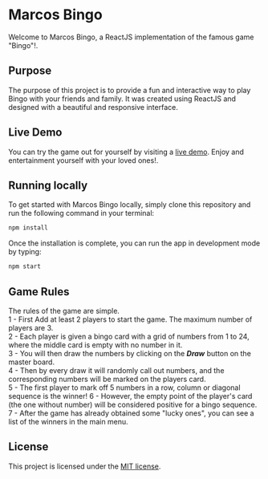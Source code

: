 # Marcos Bingo

Welcome to Marcos Bingo, a ReactJS implementation of the famous game "Bingo"!.

## Purpose

The purpose of this project is to provide a fun and interactive way to play Bingo with your friends and family.
It was created using ReactJS and designed with a beautiful and responsive interface.


## Live Demo
You can try the game out for yourself by visiting a [live demo](https://marcosbingo.web.app/).
Enjoy and entertainment yourself with your loved ones!.

## Running locally

To get started with Marcos Bingo locally, simply clone this repository and run the following command in your terminal:

```bash
npm install
```

Once the installation is complete, you can run the app in development mode by typing:

```bash
npm start
```

## Game Rules

The rules of the game are simple.<br>
1 - First Add at least 2 players to start the game. The maximum number of players are 3.<br>
2 - Each player is given a bingo card with a grid of numbers from 1 to 24, where the middle card is empty with no number
in it.<br>
3 - You will then draw the numbers by clicking on the <b><i>Draw</i></b> button on the master board.<br>
4 - Then by every draw it will randomly call out numbers, and the corresponding numbers will be marked on the players card.<br>
5 - The first player to mark off 5 numbers in a row, column or diagonal sequence is the winner!
6 - However, the empty point of the player's card (the one without number) will be considered positive for a bingo sequence.<br>
7 - After the game has already obtained some "lucky ones", you can see a list of the winners in the main menu.

## License

This project is licensed under the [MIT license](https://opensource.org/license/mit/).
